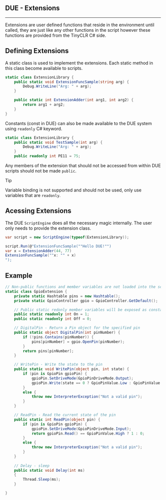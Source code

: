 ## DUE - Extensions

---

Extensions are user defined functions that reside in the environment until called, they are just like any other functions in the script however these functions are provided from the TinyCLR C# side.


## Defining Extensions
A static class is used to implement the extensions. Each static method in this class become available to scripts.

```cs
static class ExtensionLibrary {
    public static void ExtensionFuncSample(string arg) {
        Debug.WriteLine("Arg: " + arg);
    }

    public static int ExtensionAdder(int arg1, int arg2) {
        return arg1 + arg2;
    }        
}
```
Constants (const in DUE) can also be made available to the DUE system using `readonly` C# keyword.

```cs
static class ExtensionLibrary {
    public static void TestSample(int arg) {
        Debug.WriteLine("Arg: " + arg);
    }
    public readonly int PE11 = 75;
```
Any members of the extension that should not be accessed from within DUE scripts should not be made `public`.

> [!TIP]
> Variable binding is not supported and should not be used, only use variables that are `readonly`.

## Acessing Extensions

The DUE `ScriptEngine` does all the necessary magic internally. The user only needs to provide the extension class.

```cs
var script = new ScriptEngine(typeof(ExtensionLibrary));

script.Run(@"ExtensionFuncSample(""Hello DUE!"")
var x = ExtensionAdder(44, 77)
ExtensionFuncSample(""x: "" + x)
");
```

## Example

```cs
// Non-public functions and member variables are not loaded into the script engine
static class GpioExtension {
    private static Hashtable pins = new Hashtable();
    private static GpioController gpio = GpioController.GetDefault();

    // Public static redonly member variables will be exposed as constants in the engine
    public static readonly int On = 1;
    public static readonly int Off = 0;

    // DigitalPin - Return a Pin object for the specified pin
    public static object DigitalPin(int pinNumber) {
        if (!pins.Contains(pinNumber)) {
            pins[pinNumber] = gpio.OpenPin(pinNumber);
        }
        return pins[pinNumber];
    }

    // WritePin - Write the state to the pin
    public static void WritePin(object pin, int state) {
        if (pin is GpioPin gpioPin) {
            gpioPin.SetDriveMode(GpioPinDriveMode.Output);
            gpioPin.Write(state == 0 ? GpioPinValue.Low : GpioPinValue.High);
        }
        else {
            throw new InterpreterException("Not a valid pin");
        }
    }

    // ReadPin - Read the current state of the pin
    public static int ReadPin(object pin) {
        if (pin is GpioPin gpioPin) {
            gpioPin.SetDriveMode(GpioPinDriveMode.Input);
            return gpioPin.Read() == GpioPinValue.High ? 1 : 0;
        }
        else {
            throw new InterpreterException("Not a valid pin");
        }
    }
	
	// Delay - sleep 
	public static void Delay(int ms)
	{
		Thread.Sleep(ms);
	}

}
```